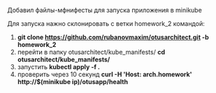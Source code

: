 Добавил файлы-мфнифесты для запуска приложения в minikube

Для запуска нажно склонировать c ветки homework_2 командой:
1. <b>git clone https://github.com/rubanovmaxim/otusarchitect.git -b homework_2</b>
2. перейти в папку otusarchitect/kube_manifests/ <b>cd otusarchitect/kube_manifests/</b>
3. запустить <b>kubectl apply -f .</b>
4. проверить через 10 секунд <b> curl -H 'Host: arch.homework' http://$(minikube ip)/otusapp/health </b>

